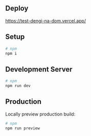 ## Deploy 
https://test-dengi-na-dom.vercel.app/

## Setup

```bash
# npm
npm i
```

## Development Server

```bash
# npm
npm run dev
```

## Production

Locally preview production build:

```bash
# npm
npm run preview
```
